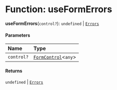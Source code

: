 # Function: useFormErrors

**useFormErrors**(`control?`): `undefined` | [`Errors`](/en/auto-docs/form/types/Errors.md)

#### Parameters

| Name | Type |
| :------ | :------ |
| `control?` | [`FormControl`](/en/auto-docs/form/interfaces/FormControl.md)<`any`> | [`IForm`](/en/auto-docs/form/interfaces/IForm.md)<`any`> |

#### Returns

`undefined` | [`Errors`](/en/auto-docs/form/types/Errors.md)
